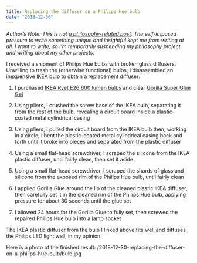 ```yaml
---  
title: Replacing the diffuser on a Philips Hue bulb
date: "2018-12-30"
---
```


_Author’s Note: This is not [a philosophy-related post][1]. The self-imposed pressure to write something unique and insightful kept me from writing at all. I want to write, so I’m temporarily suspending my philosophy project and writing about my other projects._

I received a shipment of Philips Hue bulbs with broken glass diffusers. Unwilling to trash the (otherwise functional) bulbs, I disassembled an inexpensive IKEA bulb to obtain a replacement diffuser:

1. I purchased [IKEA Ryet E26 600 lumen bulbs][2] and clear [Gorilla Super Glue Gel][3]

2. Using pliers, I crushed the screw base of the IKEA bulb, separating it from the rest of the bulb, revealing a circuit board inside a plastic-coated metal cylindrical casing

3. Using pliers, I pulled the circuit board from the IKEA bulb then, working in a circle, I bent the plastic-coated metal cylindrical casing back and forth until it broke into pieces and separated from the plastic diffuser

4. Using a small flat-head screwdriver, I scraped the silicone from the IKEA plastic diffuser, until fairly clean, then set it aside

5. Using a small flat-head screwdriver, I scraped the shards of glass and silicone from the exposed rim of the Philips Hue bulb, until fairly clean

6. I applied Gorilla Glue around the lip of the cleaned plastic IKEA diffuser, then carefully set it in the cleaned rim of the Philips Hue bulb, applying pressure for about 30 seconds until the glue set

7. I allowed 24 hours for the Gorilla Glue to fully set, then screwed the repaired Philips Hue bulb into a lamp socket

The IKEA plastic diffuser from the bulb I linked above fits well and diffuses the Philips LED light well, in my opinion.

Here is a photo of the finished result:
/2018-12-30-replacing-the-diffuser-on-a-philips-hue-bulb/bulb.jpg

[1]:	https://blog.smockle.com/2018/09/08/philosophy-reading-list.html
[2]:	https://www.amazon.com/gp/aw/d/B01IX9NSEY
[3]:	https://www.amazon.com/gp/aw/d/B00OAAUAX8
